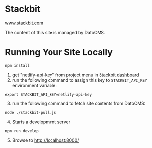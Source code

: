 # Stackbit

www.stackbit.com

The content of this site is managed by DatoCMS.

# Running Your Site Locally

```
npm install
```

1. get "netlify-api-key" from project menu in [Stackbit dashboard](https://app.stackbit.com/dashboard)
2. run the following command to assign this key to `STACKBIT_API_KEY` environment variable:

`export STACKBIT_API_KEY=netlify-api-key`

3. run the following command to fetch site contents from DatoCMS:

`node ./stackbit-pull.js`

4. Starts a development server

`npm run develop`

5. Browse to [http://localhost:8000/](http://localhost:8000/)
